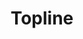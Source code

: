 ---
ee_id: '4500'
site: '1'
type: '5'
title: Topline
url: topline
year: '2019'
venue: CC Foundation
state_country: Shanghai
pitch: Third "asset light" show. Finally got the nerve up 2 do a whole show of the
  flatware series (uuuuugh, ... took me 10 years!). Def worth the wait I think. Shanghai
  wz also great.&nbsp;
ps: ''
imgs: cc-foundation-topline-2019-XX-web-ih--AzKP.jpg,cc-foundation-topline-2019--web-ih--01Cu.jpg,cc-foundation-topline-2019-XX-web-ih--BIV4.jpg,cc-foundation-topline-2019-XX-web-ih--bp6m.jpg,cc-foundation-topline-2019-XX-web-ih--7OwE.jpg,cc-foundation-topline-2019-XX-web-ih--c8vq.jpg,cc-foundation-topline-2019-XX-web-ih--Ikej.jpg,cc-foundation-topline-2019-XX-web-ih--LnAT.jpg,cc-foundation-topline-2019-XX-web-ih--ufM8.jpg,cc-foundation-topline-2019-XX-web-ih--hxWk.jpg,cc-foundation-topline-2019-XX-web-ih--YGeY.jpg,cc-foundation-topline-2019-XX-web-ih--WY2t.jpg
things: "[4484] [2019-042-vyb] 2019-042 VYB,[4485] [2019-048-creibleworkut] 2019-048
  CREIBLEWORKUT,[4486] [2019-050-acool] 2019-050 acool,[4487] [2019-054-artney-adid]
  2019-054 artney, adid,[4488] [2019-056-ulcycle] 2019-056 ULCYCLE"
layout: shows
---